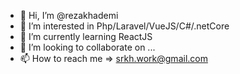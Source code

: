 - 👋 Hi, I’m @rezakhademi
- 👀 I’m interested in Php/Laravel/VueJS/C#/.netCore
- 🌱 I’m currently learning ReactJS
- 💞️ I’m looking to collaborate on ...
- 📫 How to reach me => srkh.work@gmail.com

<!---
rezakhademi/rezakhademi is a ✨ special ✨ repository because its `README.md` (this file) appears on your GitHub profile.
You can click the Preview link to take a look at your changes.
--->
